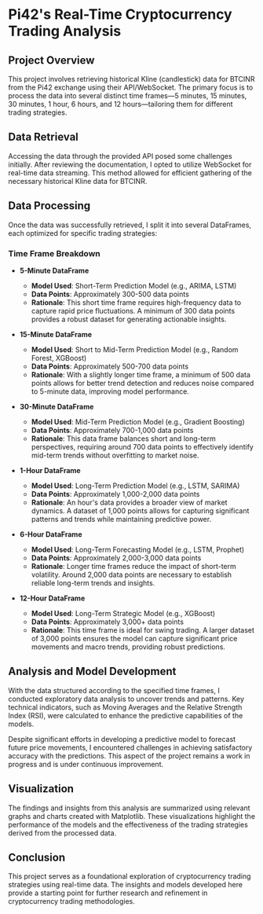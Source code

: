 # Pi42's Real-Time Cryptocurrency Trading Analysis

## Project Overview

This project involves retrieving historical Kline (candlestick) data for BTCINR from the Pi42 exchange using their API/WebSocket. The primary focus is to process the data into several distinct time frames—5 minutes, 15 minutes, 30 minutes, 1 hour, 6 hours, and 12 hours—tailoring them for different trading strategies. 

## Data Retrieval

Accessing the data through the provided API posed some challenges initially. After reviewing the documentation, I opted to utilize WebSocket for real-time data streaming. This method allowed for efficient gathering of the necessary historical Kline data for BTCINR.

## Data Processing

Once the data was successfully retrieved, I split it into several DataFrames, each optimized for specific trading strategies:

### Time Frame Breakdown

- **5-Minute DataFrame**
  - **Model Used**: Short-Term Prediction Model (e.g., ARIMA, LSTM)
  - **Data Points**: Approximately 300-500 data points
  - **Rationale**: This short time frame requires high-frequency data to capture rapid price fluctuations. A minimum of 300 data points provides a robust dataset for generating actionable insights.

- **15-Minute DataFrame**
  - **Model Used**: Short to Mid-Term Prediction Model (e.g., Random Forest, XGBoost)
  - **Data Points**: Approximately 500-700 data points
  - **Rationale**: With a slightly longer time frame, a minimum of 500 data points allows for better trend detection and reduces noise compared to 5-minute data, improving model performance.

- **30-Minute DataFrame**
  - **Model Used**: Mid-Term Prediction Model (e.g., Gradient Boosting)
  - **Data Points**: Approximately 700-1,000 data points
  - **Rationale**: This data frame balances short and long-term perspectives, requiring around 700 data points to effectively identify mid-term trends without overfitting to market noise.

- **1-Hour DataFrame**
  - **Model Used**: Long-Term Prediction Model (e.g., LSTM, SARIMA)
  - **Data Points**: Approximately 1,000-2,000 data points
  - **Rationale**: An hour's data provides a broader view of market dynamics. A dataset of 1,000 points allows for capturing significant patterns and trends while maintaining predictive power.

- **6-Hour DataFrame**
  - **Model Used**: Long-Term Forecasting Model (e.g., LSTM, Prophet)
  - **Data Points**: Approximately 2,000-3,000 data points
  - **Rationale**: Longer time frames reduce the impact of short-term volatility. Around 2,000 data points are necessary to establish reliable long-term trends and insights.

- **12-Hour DataFrame**
  - **Model Used**: Long-Term Strategic Model (e.g., XGBoost)
  - **Data Points**: Approximately 3,000+ data points
  - **Rationale**: This time frame is ideal for swing trading. A larger dataset of 3,000 points ensures the model can capture significant price movements and macro trends, providing robust predictions.

## Analysis and Model Development

With the data structured according to the specified time frames, I conducted exploratory data analysis to uncover trends and patterns. Key technical indicators, such as Moving Averages and the Relative Strength Index (RSI), were calculated to enhance the predictive capabilities of the models.

Despite significant efforts in developing a predictive model to forecast future price movements, I encountered challenges in achieving satisfactory accuracy with the predictions. This aspect of the project remains a work in progress and is under continuous improvement.

## Visualization

The findings and insights from this analysis are summarized using relevant graphs and charts created with Matplotlib. These visualizations highlight the performance of the models and the effectiveness of the trading strategies derived from the processed data.

## Conclusion

This project serves as a foundational exploration of cryptocurrency trading strategies using real-time data. The insights and models developed here provide a starting point for further research and refinement in cryptocurrency trading methodologies.
